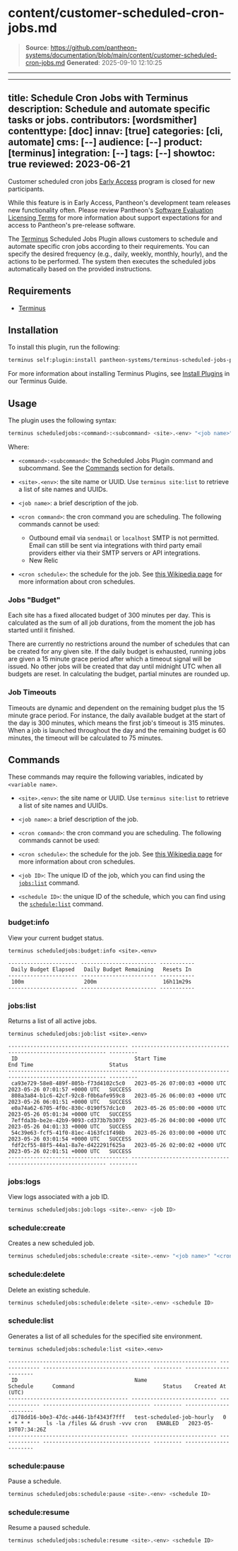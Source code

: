# content/customer-scheduled-cron-jobs.md

> **Source**: https://github.com/pantheon-systems/documentation/blob/main/content/customer-scheduled-cron-jobs.md
> **Generated**: 2025-09-10 12:10:25

---

---
title: Schedule Cron Jobs with Terminus
description: Schedule and automate specific tasks or jobs.
contributors: [wordsmither]
contenttype: [doc]
innav: [true]
categories: [cli, automate]
cms: [--]
audience: [--]
product: [terminus]
integration: [--]
tags: [--]
showtoc: true
reviewed: 2023-06-21
---

<!-- Note to authors: this is early access content. When the feature goes to general access, this content should likely be added to the Terminus guide - or at least, the terminus commands should be, and an entry to the plugins page. 

Also, this URL has been added to addsearch to exclude it from search results. that entry should be removed when EA is over

-->

<Alert title="Early Access" type="info" icon="leaf">

Customer scheduled cron jobs [Early Access](/guides/support/early-access/) program is closed for new participants.

While this feature is in Early Access, Pantheon's development team releases new functionality often. Please review Pantheon's [Software Evaluation Licensing Terms](https://legal.pantheon.io/#contract-hkqlbwpxo) for more information about support expectations for and access to Pantheon's pre-release software.

</Alert>

The [Terminus](/terminus) Scheduled Jobs Plugin allows customers to schedule and automate specific cron jobs according to their requirements. You can specify the desired frequency (e.g., daily, weekly, monthly, hourly), and the actions to be performed. The system then executes the scheduled jobs automatically based on the provided instructions.

## Requirements

- [Terminus](/terminus/install)

## Installation

To install this plugin, run the following:

```bash
terminus self:plugin:install pantheon-systems/terminus-scheduled-jobs-plugin
```

For more information about installing Terminus Plugins, see [Install Plugins](/terminus/plugins) in our Terminus Guide.

## Usage

The plugin uses the following syntax:

```bash
terminus scheduledjobs:<command>:<subcommand> <site>.<env> "<job name>" "<cron command>" "<cron schedule>"
```

Where:

- `<command>:<subcommand>`: the Scheduled Jobs Plugin command and subcommand. See the [Commands](/customer-scheduled-cron-jobs#commands) section for details.

- `<site>.<env>`: the site name or UUID.  Use `terminus site:list` to retrieve a list of site names and UUIDs.

- `<job name>`: a brief description of the job.

- `<cron command>`: the cron command you are scheduling. The following commands cannot be used:
  - Outbound email via `sendmail` or `localhost` SMTP is not permitted. Email can still be sent via integrations with third party email providers either via their SMTP servers or API integrations.
  - New Relic

- `<cron schedule>`: the schedule for the job.  See [this Wikipedia page](https://en.wikipedia.org/wiki/Cron) for more information about cron schedules.

### Jobs "Budget"

Each site has a fixed allocated budget of 300 minutes per day. This is calculated as the sum of all job durations, from the moment the job has started until it finished. 

There are currently no restrictions around the number of schedules that can be created for any given site. If the daily budget is exhausted, running jobs are given a 15 minute grace period after which a timeout signal will be issued. No other jobs will be created that day until midnight UTC when all budgets are reset. In calculating the budget, partial minutes are rounded up.

### Job Timeouts

Timeouts are dynamic and dependent on the remaining budget plus the 15 minute grace period. For instance, the daily available budget at the start of the day is 300 minutes, which means the first job's timeout is 315 minutes. When a job is launched throughout the day and the remaining budget is 60 minutes, the timeout will be calculated to 75 minutes.

## Commands

These commands may require the following variables, indicated by `<variable name>`. 

- `<site>.<env>`: the site name or UUID.  Use `terminus site:list` to retrieve a list of site names and UUIDs.

- `<job name>`: a brief description of the job.

- `<cron command>`: the cron command you are scheduling. The following commands cannot be used:

- `<cron schedule>`: the schedule for the job.  See [this Wikipedia page](https://en.wikipedia.org/wiki/Cron) for more information about cron schedules.

- `<job ID>`: The unique ID of the job, which you can find using the [`jobs:list`](/customer-scheduled-cron-jobs#list) command.

- `<schedule ID>`: the unique ID of the schedule, which you can find using the [`schedule:list`](/customer-scheduled-cron-jobs#schedulelist) command.

### budget:info

View your current budget status.

```bash{promptUser: user}{outputLines: 2-7}
terminus scheduledjobs:budget:info <site>.<env>

---------------------- ------------------------ -----------
 Daily Budget Elapsed   Daily Budget Remaining   Resets In
---------------------- ------------------------ -----------
 100m                   200m                     16h11m29s
---------------------- ------------------------ -----------
```

### jobs:list

Returns a list of all active jobs.

```bash{promptUser: user}{outputLines: 2-12}
terminus scheduledjobs:job:list <site>.<env> 

-------------------------------------- ------------------------------- ------------------------------- ---------
 ID                                     Start Time                      End Time                        Status
-------------------------------------- ------------------------------- ------------------------------- ---------
 ca93e729-58e8-489f-805b-f73d4102c5c0   2023-05-26 07:00:03 +0000 UTC   2023-05-26 07:01:57 +0000 UTC   SUCCESS
 808a3a84-b1c6-42cf-92c8-f0b6afe959c8   2023-05-26 06:00:03 +0000 UTC   2023-05-26 06:01:51 +0000 UTC   SUCCESS
 e0a74a62-6705-4f0c-830c-0190f57dc1c0   2023-05-26 05:00:00 +0000 UTC   2023-05-26 05:01:34 +0000 UTC   SUCCESS
 7effda3b-be2e-42b9-9093-cd373b7b3079   2023-05-26 04:00:00 +0000 UTC   2023-05-26 04:01:33 +0000 UTC   SUCCESS
 54c39e63-fcf5-41f0-81ec-4163fc1f498b   2023-05-26 03:00:00 +0000 UTC   2023-05-26 03:01:54 +0000 UTC   SUCCESS
 fdf2cf55-88f5-44a1-8a7e-d422291f625a   2023-05-26 02:00:02 +0000 UTC   2023-05-26 02:01:51 +0000 UTC   SUCCESS
-------------------------------------- ------------------------------- ------------------------------- ---------
```

### jobs:logs

View logs associated with a job ID.

```bash
terminus scheduledjobs:job:logs <site>.<env> <job ID>
```

### schedule:create

Creates a new scheduled job.

```bash
terminus scheduledjobs:schedule:create <site>.<env> "<job name>" "<cron command>" "<cron schedule>"
```

### schedule:delete

Delete an existing schedule. 

```bash
terminus scheduledjobs:schedule:delete <site>.<env> <schedule ID>
```

### schedule:list

Generates a list of all schedules for the specified site environment. 

```bash{promptUser: user}{outputLines: 2-7}
terminus scheduledjobs:schedule:list <site>.<env> 

-------------------------------------- --------------------------- ------------- ---------------------------------- --------- ----------------------
 ID                                     Name                        Schedule      Command                            Status    Created At (UTC)
-------------------------------------- --------------------------- ------------- ---------------------------------- --------- ----------------------
 d178dd16-b0e3-47dc-a446-1bf4343f7fff   test-scheduled-job-hourly   0 * * * *     ls -la /files && drush -vvv cron   ENABLED   2023-05-19T07:34:26Z
-------------------------------------- --------------------------- ------------- ---------------------------------- --------- ----------------------
```

### schedule:pause

Pause a schedule. 

```bash
terminus scheduledjobs:schedule:pause <site>.<env> <schedule ID>
```

### schedule:resume

Resume a paused schedule. 

```bash
terminus scheduledjobs:schedule:resume <site>.<env> <schedule ID>
```
